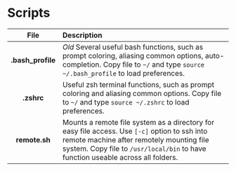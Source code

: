 # Scripts

| File | Description |
|:----:|:------------|
|**.bash_profile**|*Old* Several useful bash functions, such as prompt coloring, aliasing common options, auto-completion.  Copy file to `~/` and type `source ~/.bash_profile` to load preferences.|
|**.zshrc**|Useful zsh terminal functions, such as prompt coloring and aliasing common options. Copy file to `~/` and type `source ~/.zshrc` to load preferences.|
|**remote.sh**|Mounts a remote file system as a directory for easy file access. Use `[-c]` option to ssh into remote machine after remotely mounting file system. Copy file to `/usr/local/bin` to have function useable across all folders.|